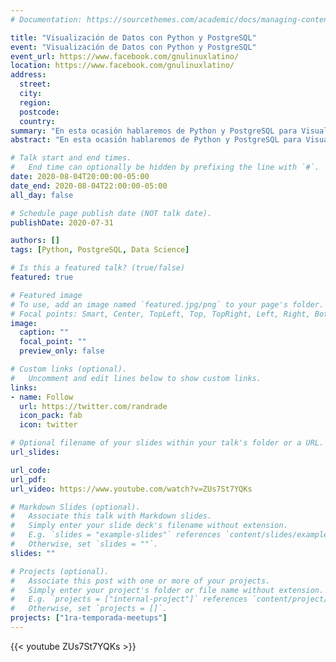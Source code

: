 ```yaml
---
# Documentation: https://sourcethemes.com/academic/docs/managing-content/

title: "Visualización de Datos con Python y PostgreSQL"
event: "Visualización de Datos con Python y PostgreSQL"
event_url: https://www.facebook.com/gnulinuxlatino/
location: https://www.facebook.com/gnulinuxlatino/
address:
  street:
  city:
  region:
  postcode:
  country:
summary: "En esta ocasión hablaremos de Python y PostgreSQL para Visualización de Datos. Roberto Fonseca Andrade es el invitado de esta noche. ¡Aprendamos juntos!"
abstract: "En esta ocasión hablaremos de Python y PostgreSQL para Visualización de Datos. Roberto Fonseca Andrade es el invitado de esta noche. ¡Aprendamos juntos!"

# Talk start and end times.
#   End time can optionally be hidden by prefixing the line with `#`.
date: 2020-08-04T20:00:00-05:00
date_end: 2020-08-04T22:00:00-05:00
all_day: false

# Schedule page publish date (NOT talk date).
publishDate: 2020-07-31

authors: []
tags: [Python, PostgreSQL, Data Science]

# Is this a featured talk? (true/false)
featured: true

# Featured image
# To use, add an image named `featured.jpg/png` to your page's folder.
# Focal points: Smart, Center, TopLeft, Top, TopRight, Left, Right, BottomLeft, Bottom, BottomRight.
image:
  caption: ""
  focal_point: ""
  preview_only: false

# Custom links (optional).
#   Uncomment and edit lines below to show custom links.
links:
- name: Follow
  url: https://twitter.com/randrade
  icon_pack: fab
  icon: twitter

# Optional filename of your slides within your talk's folder or a URL.
url_slides:

url_code:
url_pdf:
url_video: https://www.youtube.com/watch?v=ZUs7St7YQKs

# Markdown Slides (optional).
#   Associate this talk with Markdown slides.
#   Simply enter your slide deck's filename without extension.
#   E.g. `slides = "example-slides"` references `content/slides/example-slides.md`.
#   Otherwise, set `slides = ""`.
slides: ""

# Projects (optional).
#   Associate this post with one or more of your projects.
#   Simply enter your project's folder or file name without extension.
#   E.g. `projects = ["internal-project"]` references `content/project/deep-learning/index.md`.
#   Otherwise, set `projects = []`.
projects: ["1ra-temporada-meetups"]
---
```


{{< youtube ZUs7St7YQKs >}}
